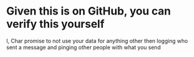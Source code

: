 # Given this is on GitHub, you can verify this yourself

I, Char promise to not use your data for anything other then logging who sent a message and pinging other people with what you send